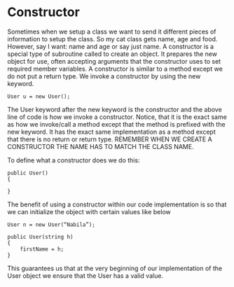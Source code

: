 # Constructor
Sometimes when we setup a class we want to send it different pieces of information to setup the class. So my cat class gets name, age and food. 
However, say I want: name and age or say just name. A constructor is a special type of subroutine called to create an object. It prepares the new object for use,
often accepting arguments that the constructor uses to set required member variables. A constructor is similar to a method except we do not put a return type. We 
invoke a constructor by using the new keyword.
```
User u = new User();
```
The User keyword after the new keyword is the constructor and the above line of code is how we invoke a constructor.  Notice, that it is the exact same as how we
invoke/call a method except that the method is prefixed with the new keyword. It has the exact same implementation as a method except that there is no return or
return type. REMEMBER WHEN WE CREATE A CONSTRUCTOR THE NAME HAS TO MATCH THE CLASS NAME.

To define what a constructor does we do this:
```
public User()
{

}
```
The benefit of using a constructor within our code implementation is so that we can initialize the object with certain values like below
```
User n = new User(“Nabila”);
```

```
public User(string h)
{
	firstName = h;
}
```
This guarantees us that at the very beginning of our implementation of the User object we ensure that the User has a valid value.
